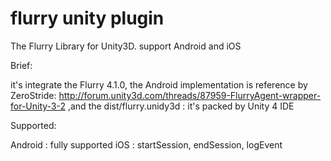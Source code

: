 flurry unity plugin
====================

The Flurry Library for Unity3D. support Android and iOS

Brief:

it's integrate the Flurry 4.1.0, the Android implementation is reference by ZeroStride: http://forum.unity3d.com/threads/87959-FlurryAgent-wrapper-for-Unity-3-2 ,and the dist/flurry.unidy3d : it's packed by Unity 4 IDE

Supported:

Android : fully supported 
iOS : startSession, endSession, logEvent
